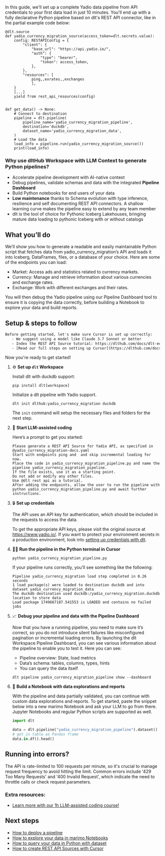 In this guide, we'll set up a complete Yadio data pipeline from API credentials to your first data load in just 10 minutes. You'll end up with a fully declarative Python pipeline based on dlt's REST API connector, like in the partial example code below:

```python-outcome
@dlt.source
def yadio_currency_migration_source(access_token=dlt.secrets.value):
    config: RESTAPIConfig = {
        "client": {
            "base_url": "https://api.yadio.io/",
            "auth": {
                "type": "bearer",
                "token": access_token,
            },
        },
        "resources": [
            ping,,exrates,,exchanges
            ],
    }
    [...]
    yield from rest_api_resources(config)


def get_data() -> None:
    # Connect to destination
    pipeline = dlt.pipeline(
        pipeline_name='yadio_currency_migration_pipeline',
        destination='duckdb',
        dataset_name='yadio_currency_migration_data', 
    )
    # Load the data
    load_info = pipeline.run(yadio_currency_migration_source())
    print(load_info) 
```

### Why use dltHub Workspace with LLM Context to generate Python pipelines?

- Accelerate pipeline development with AI-native context
- Debug pipelines, validate schemas and data with the integrated **Pipeline Dashboard**
- Build Python notebooks for end users of your data
- **Low maintenance** thanks to Schema evolution with type inference, resilience and self documenting REST API connectors. A shallow learning curve makes the pipeline easy to extend by any team member
- dlt is the tool of choice for Pythonic Iceberg Lakehouses, bringing mature data loading to pythonic Iceberg with or without catalogs

## What you’ll do

We’ll show you how to generate a readable and easily maintainable Python script that fetches data from yadio_currency_migration’s API and loads it into Iceberg, DataFrames, files, or a database of your choice. Here are some of the endpoints you can load:

- Market: Access ads and statistics related to currency markets.
- Currency: Manage and retrieve information about various currencies and exchange rates.
- Exchange: Work with different exchanges and their rates.

You will then debug the Yadio pipeline using our Pipeline Dashboard tool to ensure it is copying the data correctly, before building a Notebook to explore your data and build reports.

## Setup & steps to follow

```default
Before getting started, let's make sure Cursor is set up correctly:
   - We suggest using a model like Claude 3.7 Sonnet or better
   - Index the REST API Source tutorial: https://dlthub.com/docs/dlt-ecosystem/verified-sources/rest_api/ and add it to context as **@dlt rest api**
   - [Read our full steps on setting up Cursor](https://dlthub.com/docs/dlt-ecosystem/llm-tooling/cursor-restapi#23-configuring-cursor-with-documentation)
```

Now you're ready to get started!

1. ⚙️ **Set up `dlt` Workspace**
    
    Install dlt with duckdb support:
    ```shell
    pip install dlt[workspace]
    ```

    Initialize a dlt pipeline with Yadio support.
    ```shell
    dlt init dlthub:yadio_currency_migration duckdb
    ```

    The `init` command will setup the necessary files and folders for the next step.
    
2. 🤠 **Start LLM-assisted coding**
    
    Here’s a prompt to get you started:
    
    ```prompt
    Please generate a REST API Source for Yadio API, as specified in @yadio_currency_migration-docs.yaml 
    Start with endpoints ping and  and skip incremental loading for now. 
    Place the code in yadio_currency_migration_pipeline.py and name the pipeline yadio_currency_migration_pipeline. 
    If the file exists, use it as a starting point. 
    Do not add or modify any other files. 
    Use @dlt rest api as a tutorial. 
    After adding the endpoints, allow the user to run the pipeline with python yadio_currency_migration_pipeline.py and await further instructions.
    ```

    
3. 🔒 **Set up credentials** 
    
    The API uses an API key for authentication, which should be included in the requests to access the data.
    
    To get the appropriate API keys, please visit the original source at https://www.yadio.io/.
    If you want to protect your environment secrets in a production environment, look into [setting up credentials with dlt](https://dlthub.com/docs/walkthroughs/add_credentials).
    
4. 🏃‍♀️ **Run the pipeline in the Python terminal in Cursor**
    
    ```shell
    python yadio_currency_migration_pipeline.py
    ```
    
    If your pipeline runs correctly, you’ll see something like the following:
    
    ```shell
    Pipeline yadio_currency_migration load step completed in 0.26 seconds
    1 load package(s) were loaded to destination duckdb and into dataset yadio_currency_migration_data
    The duckdb destination used duckdb:/yadio_currency_migration.duckdb location to store data
    Load package 1749667187.541553 is LOADED and contains no failed jobs
    ```
    
5. 📈 **Debug your pipeline and data with the Pipeline Dashboard**

    Now that you have a running pipeline, you need to make sure it’s correct, so you do not introduce silent failures like misconfigured pagination or incremental loading errors. By launching the dlt Workspace Pipeline Dashboard, you can see various information about the pipeline to enable you to test it. Here you can see:
    - Pipeline overview: State, load metrics
    - Data’s schema: tables, columns, types, hints
    - You can query the data itself
    
    ```shell
    dlt pipeline yadio_currency_migration_pipeline show --dashboard
    ```
    
6. 🐍 **Build a Notebook with data explorations and reports**

    With the pipeline and data partially validated, you can continue with custom data explorations and reports. To get started, paste the snippet below into a new marimo Notebook and ask your LLM to go from there. Jupyter Notebooks and regular Python scripts are supported as well.

    
    ```python
    import dlt

   data = dlt.pipeline("yadio_currency_migration_pipeline").dataset()
   # get in table as Pandas frame
   data.in.df().head()
    ```

## Running into errors?

The API is rate-limited to 100 requests per minute, so it's crucial to manage request frequency to avoid hitting the limit. Common errors include '429 Too Many Requests' and '400 Invalid Request', which indicate the need to throttle calls or check request parameters.

### Extra resources:

- [Learn more with our 1h LLM-assisted coding course!](https://www.youtube.com/watch?v=GGid70rnJuM)

## Next steps

- [How to deploy a pipeline](https://dlthub.com/docs/walkthroughs/deploy-a-pipeline)
- [How to explore your data in marimo Notebooks](https://dlthub.com/docs/general-usage/dataset-access/marimo)
- [How to query your data in Python with dataset](https://dlthub.com/docs/general-usage/dataset-access/dataset)
- [How to create REST API Sources with Cursor](https://dlthub.com/docs/dlt-ecosystem/llm-tooling/cursor-restapi)